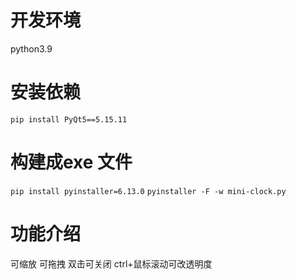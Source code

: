 # 开发环境

  python3.9


# 安装依赖

  `pip install PyQt5==5.15.11`

# 构建成exe 文件

  `pip install pyinstaller=6.13.0`
  `pyinstaller -F -w mini-clock.py`


# 功能介绍

  可缩放
  可拖拽
  双击可关闭
  ctrl+鼠标滚动可改透明度
